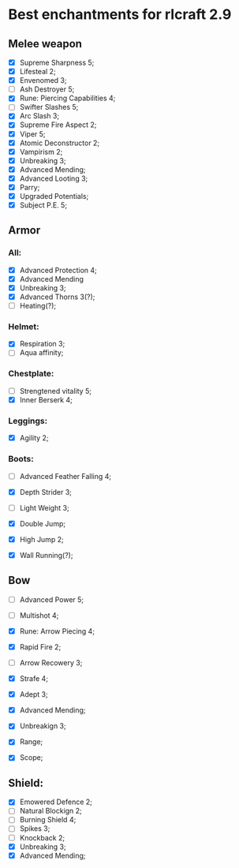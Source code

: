 # Best enchantments for rlcraft 2.9


## Melee weapon

- [x] Supreme Sharpness 5;
- [x] Lifesteal 2;
- [x] Envenomed 3;
- [ ] Ash Destroyer 5;
- [x] Rune: Piercing Capabilities 4;
- [ ] Swifter Slashes 5;
- [x] Arc Slash 3;
- [x] Supreme Fire Aspect 2;
- [x] Viper 5;
- [x] Atomic Deconstructor 2;
- [x] Vampirism 2;
- [x] Unbreaking 3;
- [x] Advanced Mending;
- [x] Advanced Looting 3;
- [x] Parry;
- [x] Upgraded Potentials;
- [x] Subject P.E. 5;

## Armor 

### All:
- [x] Advanced Protection 4;
- [x] Advanced Mending
- [x] Unbreaking 3;
- [x] Advanced Thorns 3(?);
- [ ] Heating(?);

### Helmet:
- [x] Respiration 3;
- [ ] Aqua affinity;

### Chestplate:
- [ ] Strengtened vitality 5;
- [x] Inner Berserk 4;

### Leggings:
- [x] Agility 2;

### Boots:
- [ ] Advanced Feather Falling 4;
- [x] Depth Strider 3;
- [ ] Light Weight 3;
- [x] Double Jump;
- [x] High Jump 2;
- [x] Wall Running(?);


## Bow

- [ ] Advanced Power 5;
- [ ] Multishot 4;
- [x] Rune: Arrow Piecing 4;
- [x] Rapid Fire 2;
- [ ] Arrow Recowery 3;
- [x] Strafe 4;
- [x] Adept 3;
- [x] Advanced Mending;
- [x] Unbreakign 3;
- [x] Range;
- [x] Scope;


## Shield: 

- [x] Emowered Defence 2;
- [ ] Natural Blockign 2;
- [ ] Burning Shield 4;
- [ ] Spikes 3;
- [ ] Knockback 2;
- [x] Unbreaking 3;
- [x] Advanced Mending;
